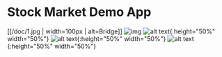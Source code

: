 # Stock Market Demo App

[[/doc/1.jpg  | width=100px | alt=Bridge]]
![img](/doc/1.jpg)
![alt text](/doc/2.jpg "People"){:height="50%" width="50%"}
![alt text](/doc/3.jpg "Reels"){:height="50%" width="50%"}
![alt text](/doc/4.jpg "Stocks"){:height="50%" width="50%"}
